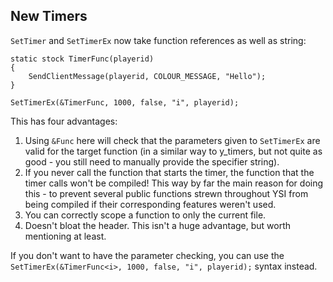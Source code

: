 ## New Timers

`SetTimer` and `SetTimerEx` now take function references as well as string:

```pawn
static stock TimerFunc(playerid)
{
	SendClientMessage(playerid, COLOUR_MESSAGE, "Hello");
}

SetTimerEx(&TimerFunc, 1000, false, "i", playerid);
```

This has four advantages:

1. Using `&Func` here will check that the parameters given to `SetTimerEx` are valid for the target function (in a similar way to y_timers, but not quite as good - you still need to manually provide the specifier string).
2. If you never call the function that starts the timer, the function that the timer calls won't be compiled!  This way by far the main reason for doing this - to prevent several public functions strewn throughout YSI from being compiled if their corresponding features weren't used.
3. You can correctly scope a function to only the current file.
4. Doesn't bloat the header.  This isn't a huge advantage, but worth mentioning at least.

If you don't want to have the parameter checking, you can use the `SetTimerEx(&TimerFunc<i>, 1000, false, "i", playerid);` syntax instead.

